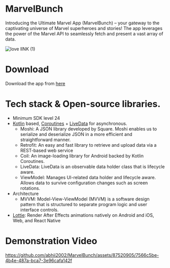 # MarvelBunch
 Introducing the Ultimate Marvel App (MarvelBunch) – your gateway to the captivating universe of Marvel superheroes and stories! The app leverages the power of the Marvel API to seamlessly fetch and present a vast array of data.

![love lINK (1)](https://github.com/abhii2002/MarvelBunch/assets/87520905/5b7d37e6-8f0c-4938-8a6c-818564f5c3e6)

 # Download
 Download the app from [here](https://github.com/abhii2002/MarvelBunch/releases/tag/v1.0.0)
 
# Tech stack & Open-source libraries. 
 - Minimum SDK level 24
- [Kotlin](https://kotlinlang.org/) based, [Coroutines](https://developer.android.com/kotlin/coroutines) + [LiveData](https://developer.android.com/topic/libraries/architecture/livedata) for asynchronous.
  - Moshi: A JSON library developed by Square. Moshi enables us to serialize and deserialize JSON in a more efficient and straightforward manner.
  - Retrofit: An easy and fast library to retrieve and upload data via a REST-based web service
  - Coil: An image-loading library for Android backed by Kotlin Coroutines. 
  - LiveData: LiveData is an observable data holder class that is lifecycle aware.
  - ViewModel: Manages UI-related data holder and lifecycle aware. Allows data to survive configuration changes such as screen rotations.
-  Architecture 
   - MVVM: Model-View-ViewModel (MVVM) is a software design pattern that is structured to separate program logic and user interface controls.
- [Lottie](https://github.com/airbnb/lottie-android): Render After Effects animations natively on Android and iOS, Web, and React Native

#  Demonstration Video 

https://github.com/abhii2002/MarvelBunch/assets/87520905/7566c5be-4b4e-487a-bca7-3e96cafa142f


